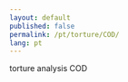 ```yaml
---
layout: default
published: false
permalink: /pt/torture/COD/
lang: pt
---
```


torture analysis COD
